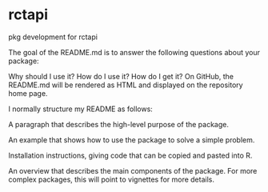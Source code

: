 # rctapi
 pkg development for rctapi

The goal of the README.md is to answer the following questions about your package:

Why should I use it?
How do I use it?
How do I get it?
On GitHub, the README.md will be rendered as HTML and displayed on the repository home page.

I normally structure my README as follows:

A paragraph that describes the high-level purpose of the package.

An example that shows how to use the package to solve a simple problem.

Installation instructions, giving code that can be copied and pasted into R.

An overview that describes the main components of the package. For more complex packages, this will point to vignettes for more details.
